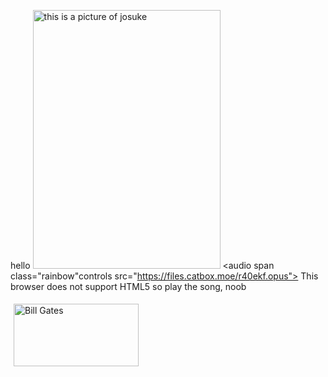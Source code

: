 hello
    <img span class="rainbow" src="https://files.catbox.moe/faai6r.png" width="300" height="414" alt="this is a picture of josuke" title="Josuke is a fuck boi">
        <audio span class="rainbow"controls src="https://files.catbox.moe/r40ekf.opus">
        <source src="https://files.catbox.moe/r40ekf.opus">
        This browser does not support HTML5 so play the song, noob
        </audio>

<div style="background-image: url(https://files.catbox.moe/fom44o.gif) ; background-size: cover;"></div>
    <img src="https://files.catbox.moe/bdy7ih.jpg" 
         alt="Bill Gates" 
         title="Đây là Hình Ảnh Bill Gates" 
         style="margin: 5px; width: 200px; height: 100px;">
